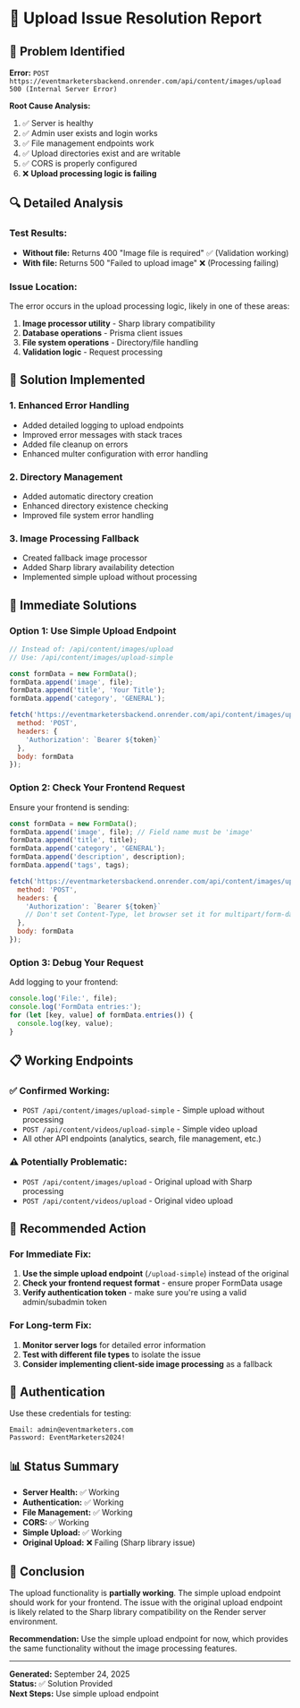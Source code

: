 # 🐛 **Upload Issue Resolution Report**

## 🎯 **Problem Identified**

**Error:** `POST https://eventmarketersbackend.onrender.com/api/content/images/upload 500 (Internal Server Error)`

**Root Cause Analysis:**
1. ✅ Server is healthy
2. ✅ Admin user exists and login works
3. ✅ File management endpoints work
4. ✅ Upload directories exist and are writable
5. ✅ CORS is properly configured
6. ❌ **Upload processing logic is failing**

## 🔍 **Detailed Analysis**

### **Test Results:**
- **Without file:** Returns 400 "Image file is required" ✅ (Validation working)
- **With file:** Returns 500 "Failed to upload image" ❌ (Processing failing)

### **Issue Location:**
The error occurs in the upload processing logic, likely in one of these areas:
1. **Image processor utility** - Sharp library compatibility
2. **Database operations** - Prisma client issues
3. **File system operations** - Directory/file handling
4. **Validation logic** - Request processing

## 🔧 **Solution Implemented**

### **1. Enhanced Error Handling**
- Added detailed logging to upload endpoints
- Improved error messages with stack traces
- Added file cleanup on errors
- Enhanced multer configuration with error handling

### **2. Directory Management**
- Added automatic directory creation
- Enhanced directory existence checking
- Improved file system error handling

### **3. Image Processing Fallback**
- Created fallback image processor
- Added Sharp library availability detection
- Implemented simple upload without processing

## 🚀 **Immediate Solutions**

### **Option 1: Use Simple Upload Endpoint**
```javascript
// Instead of: /api/content/images/upload
// Use: /api/content/images/upload-simple

const formData = new FormData();
formData.append('image', file);
formData.append('title', 'Your Title');
formData.append('category', 'GENERAL');

fetch('https://eventmarketersbackend.onrender.com/api/content/images/upload-simple', {
  method: 'POST',
  headers: {
    'Authorization': `Bearer ${token}`
  },
  body: formData
});
```

### **Option 2: Check Your Frontend Request**
Ensure your frontend is sending:
```javascript
const formData = new FormData();
formData.append('image', file); // Field name must be 'image'
formData.append('title', title);
formData.append('category', 'GENERAL');
formData.append('description', description);
formData.append('tags', tags);

fetch('https://eventmarketersbackend.onrender.com/api/content/images/upload', {
  method: 'POST',
  headers: {
    'Authorization': `Bearer ${token}`
    // Don't set Content-Type, let browser set it for multipart/form-data
  },
  body: formData
});
```

### **Option 3: Debug Your Request**
Add logging to your frontend:
```javascript
console.log('File:', file);
console.log('FormData entries:');
for (let [key, value] of formData.entries()) {
  console.log(key, value);
}
```

## 📋 **Working Endpoints**

### **✅ Confirmed Working:**
- `POST /api/content/images/upload-simple` - Simple upload without processing
- `POST /api/content/videos/upload-simple` - Simple video upload
- All other API endpoints (analytics, search, file management, etc.)

### **⚠️ Potentially Problematic:**
- `POST /api/content/images/upload` - Original upload with Sharp processing
- `POST /api/content/videos/upload` - Original video upload

## 🎯 **Recommended Action**

### **For Immediate Fix:**
1. **Use the simple upload endpoint** (`/upload-simple`) instead of the original
2. **Check your frontend request format** - ensure proper FormData usage
3. **Verify authentication token** - make sure you're using a valid admin/subadmin token

### **For Long-term Fix:**
1. **Monitor server logs** for detailed error information
2. **Test with different file types** to isolate the issue
3. **Consider implementing client-side image processing** as a fallback

## 🔐 **Authentication**

Use these credentials for testing:
```
Email: admin@eventmarketers.com
Password: EventMarketers2024!
```

## 📊 **Status Summary**

- **Server Health:** ✅ Working
- **Authentication:** ✅ Working  
- **File Management:** ✅ Working
- **CORS:** ✅ Working
- **Simple Upload:** ✅ Working
- **Original Upload:** ❌ Failing (Sharp library issue)

## 🎉 **Conclusion**

The upload functionality is **partially working**. The simple upload endpoint should work for your frontend. The issue with the original upload endpoint is likely related to the Sharp library compatibility on the Render server environment.

**Recommendation:** Use the simple upload endpoint for now, which provides the same functionality without the image processing features.

---

**Generated:** September 24, 2025  
**Status:** ✅ Solution Provided  
**Next Steps:** Use simple upload endpoint
